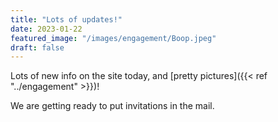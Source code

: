 ```yaml
---
title: "Lots of updates!"
date: 2023-01-22
featured_image: "/images/engagement/Boop.jpeg"
draft: false
---
```


Lots of new info on the site today, and [pretty pictures]({{< ref "../engagement" >}})!

We are getting ready to put invitations in the mail.
